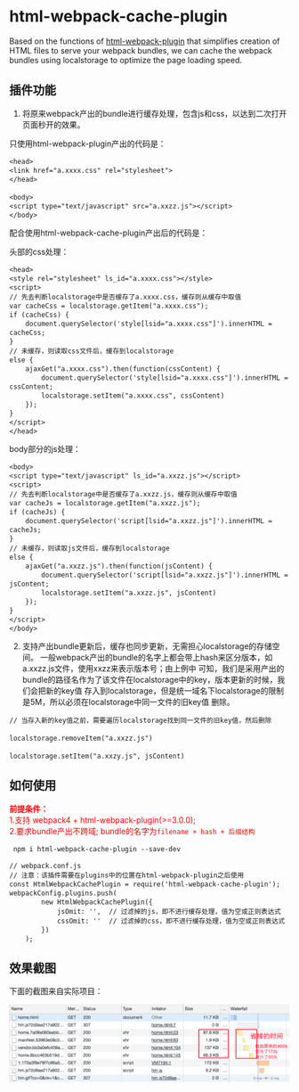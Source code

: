 # html-webpack-cache-plugin

Based on the functions of [html-webpack-plugin](https://github.com/jantimon/html-webpack-plugin) that simplifies creation of HTML files to serve your webpack bundles, we can cache the webpack bundles using localstorage to optimize the page loading speed.

## 插件功能

1. 将原来webpack产出的bundle进行缓存处理，包含js和css，以达到二次打开页面秒开的效果。

只使用html-webpack-plugin产出的代码是：
```
<head>
<link href="a.xxxx.css" rel="stylesheet">
</head>

<body>
<script type="text/javascript" src="a.xxzz.js"></script>
</body>

```

配合使用html-webpack-cache-plugin产出后的代码是：

头部的css处理：
```
<head>
<style rel="stylesheet" ls_id="a.xxxx.css"></style>
<script>
// 先去判断localstorage中是否缓存了a.xxxx.css，缓存则从缓存中取值
var cacheCss = localstorage.getItem("a.xxxx.css");
if (cacheCss) {
	document.querySelector('style[lsid="a.xxxx.css"]').innerHTML = cacheCss;
}
// 未缓存，则读取css文件后，缓存到localstorage
else {
	ajaxGet("a.xxxx.css").then(function(cssContent) {
		document.querySelector('style[lsid="a.xxxx.css"]').innerHTML = cssContent;
		localstorage.setItem("a.xxxx.css", cssContent)
	});
}
</script>
</head>

```

body部分的js处理：
```
<body>
<script type="text/javascript" ls_id="a.xxzz.js"></script>
<script>
// 先去判断localstorage中是否缓存了a.xxzz.js，缓存则从缓存中取值
var cacheJs = localstorage.getItem("a.xxzz.js");
if (cacheJs) {
	document.querySelector('script[lsid="a.xxzz.js"]').innerHTML = cacheJs;
}
// 未缓存，则读取js文件后，缓存到localstorage
else {
	ajaxGet("a.xxzz.js").then(function(jsContent) {
		document.querySelector('script[lsid="a.xxzz.js"]').innerHTML = jsContent;
		localstorage.setItem("a.xxzz.js", jsContent)
	});
}
</script>
</body>

```

2. 支持产出bundle更新后，缓存也同步更新，无需担心localstorage的存储空间。
一般webpack产出的bundle的名字上都会带上hash来区分版本，如a.xxzz.js文件，使用xxzz来表示版本号；由上例中
可知，我们是采用产出的bundle的路径名作为了该文件在localstorage中的key，版本更新的时候，我们会把新的key值
存入到localstorage，但是统一域名下localstorage的限制是5M，所以必须在localstorage中同一文件的旧key值
删除。

```
// 当存入新的key值之前，需要遍历localstorage找到同一文件的旧key值，然后删除

localstorage.removeItem("a.xxzz.js")

localstorage.setItem("a.xxzy.js", jsContent)

```

## 如何使用

**<font style="color: red">前提条件：</font>**  
<font style="color: red">1.支持 webpack4 + html-webpack-plugin(>=3.0.0);</font>  
<font style="color: red">2.要求bundle产出不跨域; bundle的名字为`filename + hash + 后缀结构`</font>  

```
 npm i html-webpack-cache-plugin --save-dev

```

```
// webpack.conf.js
// 注意：该插件需要在plugins中的位置在html-webpack-plugin之后使用
const HtmlWebpackCachePlugin = require('html-webpack-cache-plugin');
webpackConfig.plugins.push(
        new HtmlWebpackCachePlugin({
            jsOmit: '',  // 过滤掉的js，即不进行缓存处理，值为空或正则表达式
            cssOmit: ''  // 过滤掉的css，即不进行缓存处理，值为空或正则表达式
        })
    );
```

## 效果截图

下面的截图来自实际项目：

![](https://github.com/huangwenming/html-webpack-cache-plugin/raw/master/images/demo-effect.png)

